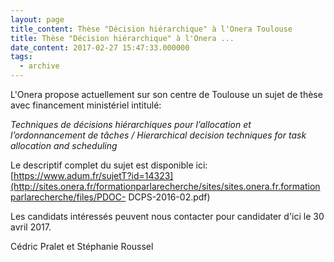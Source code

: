 ```yaml
---
layout: page
title_content: Thèse "Décision hiérarchique" à l'Onera Toulouse
title: Thèse "Décision hiérarchique" à l'Onera ...
date_content: 2017-02-27 15:47:33.000000
tags:
  - archive
---
```

L'Onera propose actuellement sur son centre de Toulouse un sujet de thèse avec
financement ministériel intitulé:  
  
 _Techniques de décisions hiérarchiques pour l’allocation et l’ordonnancement
de tâches /_ _Hierarchical decision techniques for task allocation and
scheduling_  
  
Le descriptif complet du sujet est disponible ici:
[https://www.adum.fr/sujetT?id=14323](http://sites.onera.fr/formationparlarecherche/sites/sites.onera.fr.formationparlarecherche/files/PDOC-
DCPS-2016-02.pdf)  
  
Les candidats intéressés peuvent nous contacter pour candidater d'ici le 30
avril 2017.  
  





Cédric Pralet et Stéphanie Roussel

